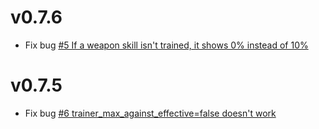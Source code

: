 # v0.7.6

- Fix bug [#5 If a weapon skill isn't trained, it shows 0% instead of 10%](https://github.com/elsky42/ninja-bonus_independent_training/issues/5)

# v0.7.5

- Fix bug [#6 trainer_max_against_effective=false doesn't work](https://github.com/elsky42/ninja-bonus_independent_training/issues/6)
